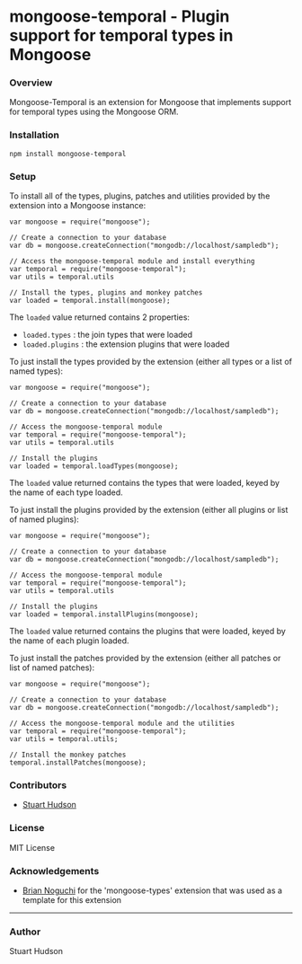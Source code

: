 mongoose-temporal - Plugin support for temporal types in Mongoose
=================

### Overview

Mongoose-Temporal is an extension for Mongoose that implements support for temporal types using the
Mongoose ORM.

### Installation
	npm install mongoose-temporal

### Setup
To install all of the types, plugins, patches and utilities provided by the extension into a Mongoose 
instance:

	var mongoose = require("mongoose");
	   
	// Create a connection to your database
	var db = mongoose.createConnection("mongodb://localhost/sampledb");
	
	// Access the mongoose-temporal module and install everything
	var temporal = require("mongoose-temporal");
	var utils = temporal.utils
	
	// Install the types, plugins and monkey patches
	var loaded = temporal.install(mongoose);

The `loaded` value returned contains 2 properties:

- `loaded.types` : the join types that were loaded
- `loaded.plugins` : the extension plugins that were loaded

To just install the types provided by the extension (either all types or a list of named types):

	var mongoose = require("mongoose");
   
	// Create a connection to your database
	var db = mongoose.createConnection("mongodb://localhost/sampledb");

	// Access the mongoose-temporal module
	var temporal = require("mongoose-temporal");
	var utils = temporal.utils
	
	// Install the plugins
	var loaded = temporal.loadTypes(mongoose);

The `loaded` value returned contains the types that were loaded, keyed by the name of each type 
loaded.

To just install the plugins provided by the extension (either all plugins or list of named plugins):

	var mongoose = require("mongoose");
	   
	// Create a connection to your database
	var db = mongoose.createConnection("mongodb://localhost/sampledb");
	
	// Access the mongoose-temporal module
	var temporal = require("mongoose-temporal");
	var utils = temporal.utils
	
	// Install the plugins
	var loaded = temporal.installPlugins(mongoose);

The `loaded` value returned contains the plugins that were loaded, keyed by the name of each plugin 
loaded.

To just install the patches provided by the extension (either all patches or list of named patches):

	var mongoose = require("mongoose");
	   
	// Create a connection to your database
	var db = mongoose.createConnection("mongodb://localhost/sampledb");
	
	// Access the mongoose-temporal module and the utilities
	var temporal = require("mongoose-temporal");
	var utils = temporal.utils;
	
	// Install the monkey patches
	temporal.installPatches(mongoose);

### Contributors
- [Stuart Hudson](https://github.com/goulash1971)

### License
MIT License

### Acknowledgements
- [Brian Noguchi](https://github.com/bnoguchi) for the 'mongoose-types' extension that was used as a template for this extension

---
### Author
Stuart Hudson		 
